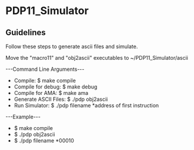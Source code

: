 # PDP11_Simulator

## Guidelines
Follow these steps to generate ascii files and simulate.

Move the "macro11" and "obj2ascii" executables to ~/PDP11_Simulator/ascii

 ---Command Line Arguments---
* Compile: 		$ make compile
* Compile for debug:	$ make debug
* Compile for AMA:	$ make ama
* Generate ASCII Files: $ ./pdp obj2ascii 
* Run Simulator: 	$ ./pdp filename *address of first instruction 

 ---Example---
* $ make compile
* $ ./pdp obj2ascii
* $ ./pdp filename *00010


